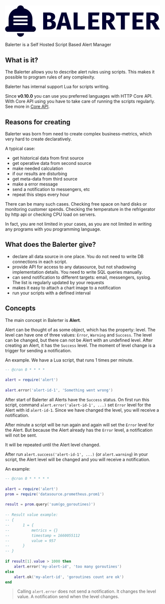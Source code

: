 ![biglogo](biglogo.png)

Balerter is a Self Hosted Script Based Alert Manager

## What is it?

The Balerter allows you to describe alert rules using scripts. This makes it possible to program rules of any complexity.

Balerter has internal support Lua for scripts writing.

Since **v0.10.0** you can use you preferred languages with HTTP Core API.
With Core API using you have to take care of running the scripts regularly. See more in [Core API](/core-api).

## Reasons for creating

Balerter was born from need to create complex business-metrics, which very hard to create declaratively.

A typical case:
- get historical data from first source
- get operative data from second source
- make needed calculation
- if our results are disturbing
- get meta-data from third source
- make a error message
- send a notification to messengers, etc
- repeat this steps every hour

There can be many such cases. Checking free space on hard disks or monitoring customer spends.
Checking the temperature in the refrigerator by http api or checking CPU load on servers.

In fact, you are not limited in your cases, as you are not limited in writing any programs with you programming language.

## What does the Balerter give?

- declare all data source in one place. You do not need to write DB connections in each script.
- provide API for access to any datasource, but not shadowing implementation details. You need to write SQL queries manually.
- can send notification to different targets: email, messengers, syslog. The list is regularly updated by your requests
- makes it easy to attach a chart image to a notification
- run your scripts with a defined interval

## Concepts

The main concept in Balerter is **Alert**.

Alert can be thought of as some object, which has the property: level. The level can have one of three values: `Error`, `Warning` and `Success`.
The level can be changed, but there can not be Alert with an undefined level. After creating an Alert, it has the `Success` level.
The moment of level change is a trigger for sending a notification.

An example.
We have a Lua script, that runs 1 times per minute.

```lua
-- @cron 0 * * * *

alert = require('alert')

alert.error('alert-id-1', 'Something went wrong')
```

After start of Balerter all Alerts have the `Success` status. On first run this script, command `alert.error('alert-id-1', ...)` set `Error` level for the Alert with id `alert-id-1`.
Since we have changed the level, you will receive a notification.

After minute a script will be run again and again will set the `Error` level for the Alert. But because the Alert already has the `Error` level, a notification will not be sent.

It will be repeated until the Alert level changed.

After run `alert.success('alert-id-1', ...)` (or `alert.warning`) in your script, the Alert level will be changed and you will receive a notification.

An example:

```lua
-- @cron 0 * * * * *

alert = require('alert')
prom = require('datasource.prometheus.prom1')

result = prom.query('sum(go_goroutines)')

-- Result value example:
-- {
--      1 = {
--          metrics = {}
--          timestamp = 1660055112
--          value = 957
--      }
-- }

if result[1].value > 1000 then
    alert.error('my-alert-id', 'too many goroutines')
else
    alert.ok('my-alert-id', 'goroutines count are ok')
end
```

> Calling `alert.error` does not send a notification. It changes the level value. A notification send when the level changes.

